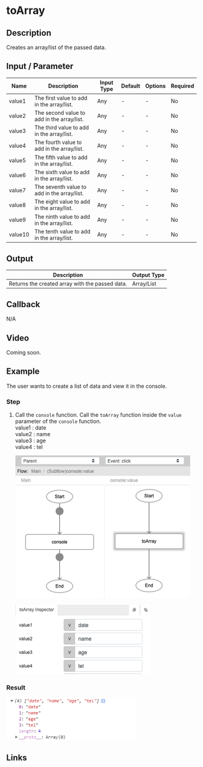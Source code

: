 ﻿# toArray

## Description

Creates an array/list of the passed data.

## Input / Parameter
    
| Name | Description | Input Type | Default | Options | Required |
| ------ | ------ | ------ | ------ | ------ | ------ |
| value1 | The first value to add in the array/list. | Any | - | - | No |
| value2 | The second value to add in the array/list. | Any | - | - | No |
| value3 | The third value to add in the array/list. | Any | - | - | No |
| value4 | The fourth value to add in the array/list. | Any | - | - | No |
| value5 | The fifth value to add in the array/list. | Any | - | - | No |
| value6 | The sixth value to add in the array/list. | Any | - | - | No |
| value7 | The seventh value to add in the array/list. | Any | - | - | No |
| value8 | The eight value to add in the array/list. | Any | - | - | No |
| value9 | The ninth value to add in the array/list. | Any | - | - | No |
| value10 | The tenth value to add in the array/list. | Any | - | - | No |

## Output   

| Description | Output Type |
| ------ | ------ |
| Returns the created array with the passed data. | Array/List |

## Callback

N/A

## Video

Coming soon.

## Example

The user wants to create a list of data and view it in the console.

### Step

1. Call the `console` function. Call the `toArray` function inside the `value` parameter of the `console` function.
    </br>
    value1 : date<br />
    value2 : name<br />
    value3 : age<br />
    value4 : tel<br />
    
    ![](../toArray/toArray-step-1.png?raw=true)

    ![](../toArray/toArray-step-2.png?raw=true)

### Result

![](../../../../document/function/Object/toArray/toArray-result-1.png?raw=true)



## Links